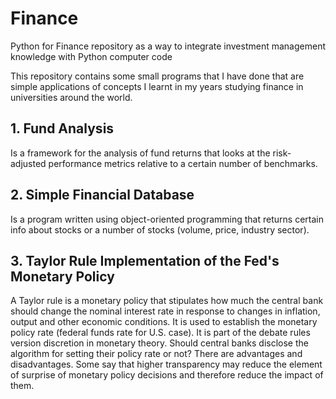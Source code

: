 # Finance
Python for Finance repository as a way to integrate investment management knowledge with Python computer code

This repository contains some small programs that I have done that are simple applications of concepts I learnt in my years 
studying finance in universities around the world.

## 1. Fund Analysis
Is a framework for the analysis of fund returns that looks at the risk-adjusted performance metrics relative to a certain number of benchmarks.

## 2. Simple Financial Database
Is a program written using object-oriented programming that returns certain info about stocks or a number of stocks (volume, price, industry sector).

## 3. Taylor Rule Implementation of the Fed's Monetary Policy
A Taylor rule is a monetary policy that stipulates how much the central bank should change the nominal interest rate in response to changes in inflation, output and other economic conditions. It is used to establish the monetary policy rate (federal funds rate for U.S. case). It is part of the debate rules version discretion in monetary theory. Should central banks disclose the algorithm for setting their policy rate or not? There are advantages and disadvantages. Some say that higher transparency may reduce the element of surprise of monetary policy decisions and therefore reduce the impact of them.
